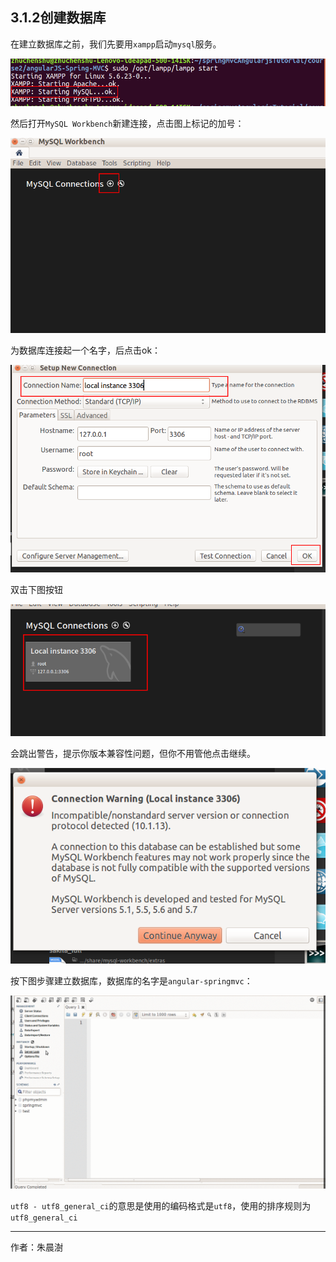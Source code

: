 
## 3.1.2创建数据库

在建立数据库之前，我们先要用`xampp`启动`mysql`服务。

![](image/2017-10-28-17-37-09.png) 

然后打开`MySQL Workbench`新建连接，点击图上标记的加号：

![](image/2017-10-28-19-59-37.png) 

为数据库连接起一个名字，后点击ok：

![](image/2017-10-28-20-00-05.png) 

双击下图按钮

![](image/2017-10-28-17-38-32.png) 

会跳出警告，提示你版本兼容性问题，但你不用管他点击继续。

![](image/2017-10-28-17-39-30.png) 

按下图步骤建立数据库，数据库的名字是`angular-springmvc`：

![](image/Peek2017-10-28-19-11.gif)

`utf8 - utf8_general_ci`的意思是使用的编码格式是`utf8`，使用的排序规则为`utf8_general_ci`

---

作者：朱晨澍